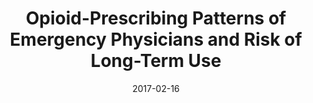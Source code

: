 ---
title: "Opioid-Prescribing Patterns of Emergency Physicians and Risk of Long-Term Use"
collection: publications
permalink: 'https://www.nejm.org/doi/full/10.1056/NEJMsa1610524?query=featured_home'
venue: 'New England Journal of Medicine'
date: 2017-02-16
citation: 'Barnett M, Olenski AR, Jena AB. (2017). &quot; Opioid-Prescribing Patterns of Emergency Physicians and Risk of Long-Term Use. &quot; <i>New England Journal of Medicine</i> 376(7), pp. 663-673, 2017.'
---